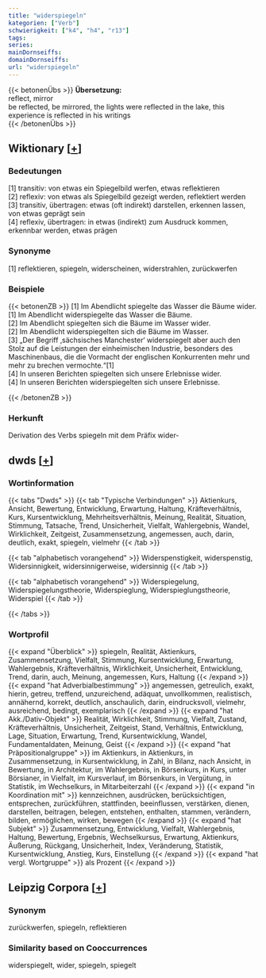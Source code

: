 ```yaml
---
title: "widerspiegeln"
kategorien: ["Verb"]
schwierigkeit: ["k4", "h4", "r13"]
tags:
series:
mainDornseiffs:
domainDornseiffs:
url: "widerspiegeln"
---
```


{{< betonenÜbs >}}
**Übersetzung:**  
reflect, mirror  
be reflected, be mirrored, the lights were reflected in the lake, this experience is reflected in his writings  
{{< /betonenÜbs >}}

## Wiktionary [[+](https://de.wiktionary.org/wiki/widerspiegeln)]

### Bedeutungen
[1] transitiv: von etwas ein Spiegelbild werfen, etwas reflektieren  
[2] reflexiv: von etwas als Spiegelbild gezeigt werden, reflektiert werden  
[3] transitiv, übertragen: etwas (oft indirekt) darstellen, erkennen lassen, von etwas geprägt sein  
[4] reflexiv, übertragen: in etwas (indirekt) zum Ausdruck kommen, erkennbar werden, etwas prägen  

### Synonyme
[1] reflektieren, spiegeln, widerscheinen, widerstrahlen, zurückwerfen  

### Beispiele
{{< betonenZB >}}
[1] Im Abendlicht spiegelte das Wasser die Bäume wider.  
[1] Im Abendlicht widerspiegelte das Wasser die Bäume.  
[2] Im Abendlicht spiegelten sich die Bäume im Wasser wider.  
[2] Im Abendlicht widerspiegelten sich die Bäume im Wasser.  
[3] „Der Begriff ‚sächsisches Manchester‘ widerspiegelt aber auch den Stolz auf die Leistungen der einheimischen Industrie, besonders des Maschinenbaus, die die Vormacht der englischen Konkurrenten mehr und mehr zu brechen vermochte.“[1]  
[4] In unseren Berichten spiegelten sich unsere Erlebnisse wider.  
[4] In unseren Berichten widerspiegelten sich unsere Erlebnisse.  

{{< /betonenZB >}}
### Herkunft
Derivation des Verbs spiegeln mit dem Präfix wider-  



## dwds [[+](https://www.dwds.de/wb/widerspiegeln)]

### Wortinformation
{{< tabs "Dwds" >}}
{{< tab "Typische Verbindungen" >}}
Aktienkurs, Ansicht, Bewertung, Entwicklung, Erwartung, Haltung, Kräfteverhältnis, Kurs, Kursentwicklung, Mehrheitsverhältnis, Meinung, Realität, Situation, Stimmung, Tatsache, Trend, Unsicherheit, Vielfalt, Wahlergebnis, Wandel, Wirklichkeit, Zeitgeist, Zusammensetzung, angemessen, auch, darin, deutlich, exakt, spiegeln, vielmehr
{{< /tab >}}

{{< tab "alphabetisch vorangehend" >}}
Widerspenstigkeit, widerspenstig, Widersinnigkeit, widersinnigerweise, widersinnig
{{< /tab >}}

{{< tab "alphabetisch vorangehend" >}}
Widerspiegelung, Widerspiegelungstheorie, Widerspieglung, Widerspieglungstheorie, Widerspiel
{{< /tab >}}

{{< /tabs >}}

### Wortprofil
{{< expand "Überblick" >}} spiegeln, Realität, Aktienkurs, Zusammensetzung, Vielfalt, Stimmung, Kursentwicklung, Erwartung, Wahlergebnis, Kräfteverhältnis, Wirklichkeit, Unsicherheit, Entwicklung, Trend, darin, auch, Meinung, angemessen, Kurs, Haltung {{< /expand >}}
{{< expand "hat Adverbialbestimmung" >}} angemessen, getreulich, exakt, hierin, getreu, treffend, unzureichend, adäquat, unvollkommen, realistisch, annähernd, korrekt, deutlich, anschaulich, darin, eindrucksvoll, vielmehr, ausreichend, bedingt, exemplarisch {{< /expand >}}
{{< expand "hat Akk./Dativ-Objekt" >}} Realität, Wirklichkeit, Stimmung, Vielfalt, Zustand, Kräfteverhältnis, Unsicherheit, Zeitgeist, Stand, Verhältnis, Entwicklung, Lage, Situation, Erwartung, Trend, Kursentwicklung, Wandel, Fundamentaldaten, Meinung, Geist {{< /expand >}}
{{< expand "hat Präpositionalgruppe" >}} im Aktienkurs, in Aktienkurs, in Zusammensetzung, in Kursentwicklung, in Zahl, in Bilanz, nach Ansicht, in Bewertung, in Architektur, im Wahlergebnis, in Börsenkurs, in Kurs, unter Börsianer, in Vielfalt, im Kursverlauf, im Börsenkurs, in Vergütung, in Statistik, im Wechselkurs, in Mitarbeiterzahl {{< /expand >}}
{{< expand "in Koordination mit" >}} kennzeichnen, ausdrücken, berücksichtigen, entsprechen, zurückführen, stattfinden, beeinflussen, verstärken, dienen, darstellen, beitragen, belegen, entstehen, enthalten, stammen, verändern, bilden, ermöglichen, wirken, bewegen {{< /expand >}}
{{< expand "hat Subjekt" >}} Zusammensetzung, Entwicklung, Vielfalt, Wahlergebnis, Haltung, Bewertung, Ergebnis, Wechselkursus, Erwartung, Aktienkurs, Äußerung, Rückgang, Unsicherheit, Index, Veränderung, Statistik, Kursentwicklung, Anstieg, Kurs, Einstellung {{< /expand >}}
{{< expand "hat vergl. Wortgruppe" >}} als Prozent {{< /expand >}}

## Leipzig Corpora [[+](https://corpora.uni-leipzig.de/en/res?word=widerspiegeln&corpusId=deu_newscrawl-public_2018)]


### Synonym
zurückwerfen, spiegeln, reflektieren


### Similarity based on Cooccurrences
widerspiegelt, wider, spiegeln, spiegelt

